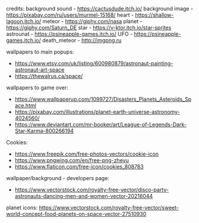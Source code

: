 credits:
background sound - https://cactusdude.itch.io/
background image - https://pixabay.com/ru/users/murmel-15168/
heart - https://shallow-lagoon.itch.io/
meteor - https://giphy.com/nasa
planet - https://giphy.com/Saturn_DE
star - https://v-ktor.itch.io/star-sprites
astrounat - https://psineapple-games.itch.io/
UFO - https://psineapple-games.itch.io/
death_meteor - http://imgpng.ru

wallpapers to main popups:
- https://www.etsy.com/uk/listing/600980879/astronaut-painting-astronaut-art-space
- https://thewalrus.ca/space/

wallpapers to game over:
- https://www.wallpaperup.com/1099727/Disasters_Planets_Asteroids_Space.html
- https://pixabay.com/illustrations/planet-earth-universe-astronomy-4024560/
- https://www.deviantart.com/mr-booker/art/League-of-Legends-Dark-Star-Karma-800266194

Cookies:
- https://www.freepik.com/free-photos-vectors/cookie-icon
- https://www.pngwing.com/en/free-png-zheyu
- https://www.flaticon.com/free-icon/cookies_808783

wallpaper/background - developers page:
- https://www.vectorstock.com/royalty-free-vector/disco-party-astronauts-dancing-men-and-women-vector-20216044

planet icons:
https://www.vectorstock.com/royalty-free-vector/sweet-world-concept-food-planets-on-space-vector-27510930